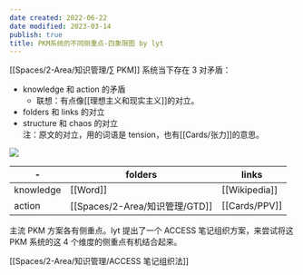 ```yaml
---
date created: 2022-06-22
date modified: 2023-03-14
publish: true
title: PKM系统的不同侧重点-四象限图 by lyt
---
```

[[Spaces/2-Area/知识管理/∑ PKM]] 系统当下存在 3 对矛盾：

- knowledge 和 action 的矛盾
	- 联想：有点像[[理想主义和现实主义]]的对立。
- folders 和 links 的对立
- structure 和 chaos 的对立  
注：原文的对立，用的词语是 tension，也有[[Cards/张力]]的意思。

![](https://img2.oldwinter.top/PKM系统的不同侧重点-四象限图%20by%20lyt_image_1.png)

| - | folders | links |
| --------- | -------- | ------- |
| knowledge | [[Word]] |[[Wikipedia]] |
| action | [[Spaces/2-Area/知识管理/GTD]] |[[Cards/PPV]] |

主流 PKM 方案各有侧重点。lyt 提出了一个 ACCESS 笔记组织方案，来尝试将这 PKM 系统的这 4 个维度的侧重点有机结合起来。

[[Spaces/2-Area/知识管理/ACCESS 笔记组织法]]